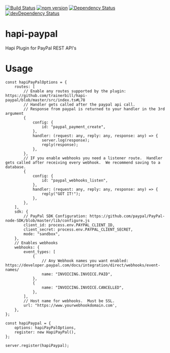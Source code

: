 [![Build Status](https://travis-ci.org/trainerbill/hapi-paypal.svg?branch=master)](https://travis-ci.org/trainerbill/hapi-paypal)
[![npm version](https://badge.fury.io/js/hapi-paypal.svg)](https://badge.fury.io/js/hapi-paypal)
[![Dependency Status](https://david-dm.org/trainerbill/paypal-hapi.svg)](https://david-dm.org/trainerbill/paypal-hapi)
[![devDependency Status](https://david-dm.org/trainerbill/paypal-hapi/dev-status.svg)](https://david-dm.org/trainerbill/paypal-hapi#info=devDependencies)
# hapi-paypal
Hapi Plugin for PayPal REST API's

# Usage

```
const hapiPayPalOptions = {
    routes: [
        // Enable any routes supported by the plugin:  https://github.com/trainerbill/hapi-paypal/blob/master/src/index.ts#L78
        // Handler gets called after the paypal api call.
        // Response from paypal is returned to your handler in the 3rd argument
        {
            config: {
                id: "paypal_payment_create",
            },
            handler: (request: any, reply: any, response: any) => {
                server.log(response);
                reply(response);
            },
        },
        // IF you enable webhooks you need a listener route.  Handler gets called after receiving every webhook.  We recommend saving to a database.
        {
            config: {
                id: "paypal_webhooks_listen",
            },
            handler: (request: any, reply: any, response: any) => {
                reply("GOT IT!");
            },
        },
    ],
    sdk: {
        // PayPal SDK Configuration: https://github.com/paypal/PayPal-node-SDK/blob/master/lib/configure.js
        client_id: process.env.PAYPAL_CLIENT_ID,
        client_secret: process.env.PAYPAL_CLIENT_SECRET,
        mode: "sandbox",
    },
    // Enables webhooks
    webhooks: {
        event_types: [
            {
                // Any Webhook names you want enabled: https://developer.paypal.com/docs/integration/direct/webhooks/event-names/
                name: "INVOICING.INVOICE.PAID",
            },
            {
                name: "INVOICING.INVOICE.CANCELLED",
            },
        ],
        // Host name for webhooks.  Must be SSL.
        url: "https://www.yourwebhookdomain.com',
    },
};

const hapiPaypal = {
    options: hapiPayPalOptions,
    register: new HapiPayPal(),
};

server.register(hapiPaypal);
```
